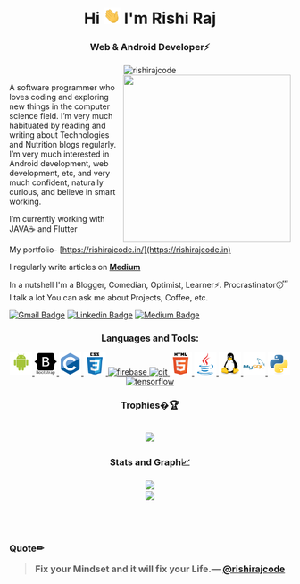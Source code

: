 <h1 align= "center">Hi <img src="https://raw.githubusercontent.com/ABSphreak/ABSphreak/master/gifs/Hi.gif" width="30px"> I'm Rishi Raj</h1>
<h3 align="center">Web & Android Developer⚡</h3>

<p align="center"> <img src="https://komarev.com/ghpvc/?username=rishirajcode&label=Profile%20views&color=0e75b6&style=flat" alt="rishirajcode" /> <br> 
<!-- <a href="https://twitter.com/rishirajcode" target="blank"><img src="https://img.shields.io/twitter/follow/rishirajcode?logo=twitter&style=for-the-badge" alt="rishirajcode" /></a> </p>   -->
<img align="right" src="https://media.giphy.com/media/WUlplcMpOCEmTGBtBW/giphy.gif" height="300" width="300">


<!-- <h3 align="left">About Me</h3>
<h4 align="left"><a href="https://rishiraj.netlify.app/"><b> My-Linktree</b></a> </h4> <br> -->
<p>
A software programmer who loves coding and exploring new things in the computer science field. I’m very much habituated by reading and writing about Technologies and Nutrition blogs regularly. I’m very much interested in Android development, web development, etc, and very much confident, naturally curious, and believe in smart working.

I’m currently working with JAVA☕ and Flutter <br>


My portfolio- [https://rishirajcode.in/](https://rishirajcode.in) <br>


I regularly write articles on <a href="https://rishirajcode.medium.com//">**Medium** </a> <br>



In a nutshell I'm a Blogger, Comedian, Optimist, Learner⚡. Procrastinator😴  I talk a lot
You can ask me about Projects, Coffee, etc.	
	
</p>







	
	

<!-- - Let's Connect <a href="https://www.linkedin.com/in/rishirajcode/">**LinkedIn**</a><br><br> -->
[![Gmail Badge](https://img.shields.io/badge/-Gmail-c14438?style=flat-square&logo=Gmail&logoColor=white&link=mailto:contactrishi.code@gmail.com)](mailto:contactrishi.code@gmail.com)
[![Linkedin Badge](https://img.shields.io/badge/-Linkedin-4169E1?style=flat-square&logo=Linkedin&logoColor=white&&link=https://www.linkedin.com/in/rishirajcode/)](https://www.linkedin.com/in/rishirajcode/)
[![Medium Badge](https://img.shields.io/badge/-Medium-12100E?style=for-the-badge&logo=medium&logoColor=white&&link=https://rishirajcode.medium.com/)](https://rishirajcode.medium.com/) 
<!--

<h3 align="left">Connect with me:</h3>
<p align="left">
<a href="https://twitter.com/rishi_code" target="blank"><img align="center" src="https://raw.githubusercontent.com/rahuldkjain/github-profile-readme-generator/neutral-icons/src/images/icons/Social/twitter.svg" alt="rishi_code" height="30" width="40" /></a>
<a href="https://linkedin.com/in/rishi-code" target="blank"><img align="center" src="https://raw.githubusercontent.com/rahuldkjain/github-profile-readme-generator/neutral-icons/src/images/icons/Social/linked-in-alt.svg" alt="rishi-code" height="30" width="40" /></a>
<a href="https://instagram.com/@rishiraj.20" target="blank"><img align="center" src="https://raw.githubusercontent.com/rahuldkjain/github-profile-readme-generator/neutral-icons/src/images/icons/Social/instagram.svg" alt="@rishiraj.20" height="30" width="40" /></a>
<a href="https://medium.com/@rishi-code" target="blank"><img align="center" src="https://raw.githubusercontent.com/rahuldkjain/github-profile-readme-generator/neutral-icons/src/images/icons/Social/medium.svg" alt="@rishi-code" height="30" width="40" /></a>
<a href="https://www.hackerrank.com/rishi_code" target="blank"><img align="center" src="https://raw.githubusercontent.com/rahuldkjain/github-profile-readme-generator/neutral-icons/src/images/icons/Social/hackerrank.svg" alt="rishi_code" height="30" width="40" /></a>
<a href="https://www.leetcode.com/rishi-code" target="blank"><img align="center" src="https://raw.githubusercontent.com/rahuldkjain/github-profile-readme-generator/neutral-icons/src/images/icons/Social/leet-code.svg" alt="rishi-code" height="30" width="40" /></a>
</p>
-->

<h3 align="center">Languages and Tools:</h3>
<p align="center"> <a href="https://developer.android.com" target="_blank"> <img src="https://raw.githubusercontent.com/devicons/devicon/master/icons/android/android-original-wordmark.svg" alt="android" width="40" height="40"/> </a> <a href="https://getbootstrap.com" target="_blank"> <img src="https://raw.githubusercontent.com/devicons/devicon/master/icons/bootstrap/bootstrap-plain-wordmark.svg" alt="bootstrap" width="40" height="40"/> </a> <a href="https://www.cprogramming.com/" target="_blank"> <img src="https://raw.githubusercontent.com/devicons/devicon/master/icons/c/c-original.svg" alt="c" width="40" height="40"/> </a> <a href="https://www.w3schools.com/css/" target="_blank"> <img src="https://raw.githubusercontent.com/devicons/devicon/master/icons/css3/css3-original-wordmark.svg" alt="css3" width="40" height="40"/> </a> <a href="https://firebase.google.com/" target="_blank"> <img src="https://www.vectorlogo.zone/logos/firebase/firebase-icon.svg" alt="firebase"width="40" height="40"/> </a> <a href="https://git-scm.com/" target="_blank"> <img src="https://www.vectorlogo.zone/logos/git-scm/git-scm-icon.svg" alt="git" width="40" height="40"/> </a> <a href="https://www.w3.org/html/" target="_blank"> <img src="https://raw.githubusercontent.com/devicons/devicon/master/icons/html5/html5-original-wordmark.svg" alt="html5" width="40" height="40"/> </a> <a href="https://www.java.com" target="_blank"> <img src="https://raw.githubusercontent.com/devicons/devicon/master/icons/java/java-original.svg" alt="java" width="40" height="40"/> </a> <a href="https://www.linux.org/" target="_blank"> <img src="https://raw.githubusercontent.com/devicons/devicon/master/icons/linux/linux-original.svg" alt="linux" width="40" height="40"/> </a> <a href="https://www.mysql.com/" target="_blank"> <img src="https://raw.githubusercontent.com/devicons/devicon/master/icons/mysql/mysql-original-wordmark.svg" alt="mysql" width="40" height="40"/> </a> <a href="https://www.python.org" target="_blank"> <img src="https://raw.githubusercontent.com/devicons/devicon/master/icons/python/python-original.svg" alt="python" width="40" height="40"/> </a> <a href="https://www.tensorflow.org" target="_blank"> <img src="https://www.vectorlogo.zone/logos/tensorflow/tensorflow-icon.svg" alt="tensorflow" width="40" height="40"/> </a> 

</p>
<div align="center">
<h3 align="center">Trophies�🏆</h3> <br>
<img src ="https://github-profile-trophy.vercel.app/?username=rishirajcode&theme=flat">
</div>

<h3 align="center">Stats and Graph📈  </h3>

<p align = "center">

	
<img src ="https://github-readme-stats.vercel.app/api?username=rishirajcode&show_icons=true&count_private=true&theme=default&hide_border=true&hide=issues,contribs" >
	
<br>	
<img src= "http://github-readme-streak-stats.herokuapp.com/?user=rishirajcode">
	
<br>
<br>

<br>
<br>
	

</p>

<h3 align = "left">
	Quote✏
	
	
	
<blockquote class="twitter-tweet"><p lang="en" dir="ltr">Fix your Mindset and it will fix your Life.&mdash; <a href="https://rishirajcode.in/">@rishirajcode</a>
</blockquote> 
<!--  <img align="center" src = "https://media.giphy.com/media/Yx5ns1mSPBle0/giphy.gif" height="100" width="100" > -->


</h3>









